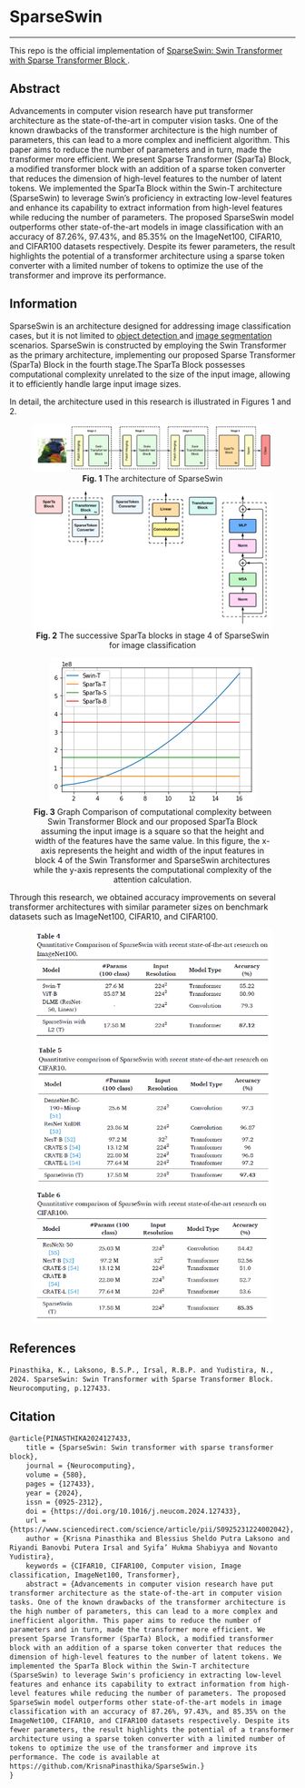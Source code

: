 # SparseSwin

---

This repo is the official implementation of <a href="https://doi.org/10.1016/j.neucom.2024.127433">SparseSwin: Swin Transformer with Sparse Transformer Block </a>. <br>

## Abstract

Advancements in computer vision research have put transformer architecture as the state-of-the-art in computer
vision tasks. One of the known drawbacks of the transformer architecture is the high number of parameters, this
can lead to a more complex and inefficient algorithm. This paper aims to reduce the number of parameters and in
turn, made the transformer more efficient. We present Sparse Transformer (SparTa) Block, a modified transformer
block with an addition of a sparse token converter that reduces the dimension of high-level features to the
number of latent tokens. We implemented the SparTa Block within the Swin-T architecture (SparseSwin) to
leverage Swin’s proficiency in extracting low-level features and enhance its capability to extract information
from high-level features while reducing the number of parameters. The proposed SparseSwin model outperforms
other state-of-the-art models in image classification with an accuracy of 87.26%, 97.43%, and 85.35% on the
ImageNet100, CIFAR10, and CIFAR100 datasets respectively. Despite its fewer parameters, the result highlights
the potential of a transformer architecture using a sparse token converter with a limited number of tokens to
optimize the use of the transformer and improve its performance.

## Information

<The>SparseSwin is an architecture designed for addressing image classification cases, but it is not limited to <a href="SparseSwinDet/"> object detection </a> and <a href="SparseSwinDense/"> image segmentation</a> scenarios. SparseSwin is constructed by employing the Swin Transformer as the primary architecture, implementing our proposed Sparse Transformer (SparTa) Block in the fourth stage.The SparTa Block possesses computational complexity unrelated to the size of the input image, allowing it to efficiently handle large input image sizes.</p>

<p>In detail, the architecture used in this research is illustrated in Figures 1 and 2.</p>
<figure>
    <center>
        <img src="./Sources/fig1 sparseswin.png">
        <figcaption><b>Fig. 1</b> The architecture of SparseSwin</figcaption>
    </center>
</figure>

<figure>
    <center>
        <img src="./Sources/fig2 sparta block.png">
        <figcaption><b>Fig. 2</b> The successive SparTa blocks in stage 4 of SparseSwin for image classification</figcaption>
    </center>
</figure>

<figure>
    <center>
        <img src="./Sources/fig3 complexity calculation.png">
        <figcaption><b>Fig. 3</b> Graph Comparison of computational complexity between Swin Transformer Block and our proposed SparTa Block assuming the input image is a square so that the height and width of the features have the same value. In this figure, the x-axis represents the height and width of the input features in block 4 of the Swin Transformer and SparseSwin architectures while the y-axis represents the computational complexity of the attention calculation.</figcaption>
    </center>
</figure>

<p>Through this research, we obtained accuracy improvements on several transformer architectures with similar parameter sizes on benchmark datasets such as ImageNet100, CIFAR10, and CIFAR100. </p>

<figure>
    <img src="./Sources/table4.png">
    <img src="./Sources/table5.png">
    <img src="./Sources/table6.png">
</figure>

## References

    Pinasthika, K., Laksono, B.S.P., Irsal, R.B.P. and Yudistira, N., 2024. SparseSwin: Swin Transformer with Sparse Transformer Block. Neurocomputing, p.127433.

## Citation

    @article{PINASTHIKA2024127433,
        title = {SparseSwin: Swin transformer with sparse transformer block},
        journal = {Neurocomputing},
        volume = {580},
        pages = {127433},
        year = {2024},
        issn = {0925-2312},
        doi = {https://doi.org/10.1016/j.neucom.2024.127433},
        url = {https://www.sciencedirect.com/science/article/pii/S0925231224002042},
        author = {Krisna Pinasthika and Blessius Sheldo Putra Laksono and Riyandi Banovbi Putera Irsal and Syifa’ Hukma Shabiyya and Novanto Yudistira},
        keywords = {CIFAR10, CIFAR100, Computer vision, Image classification, ImageNet100, Transformer},
        abstract = {Advancements in computer vision research have put transformer architecture as the state-of-the-art in computer vision tasks. One of the known drawbacks of the transformer architecture is the high number of parameters, this can lead to a more complex and inefficient algorithm. This paper aims to reduce the number of parameters and in turn, made the transformer more efficient. We present Sparse Transformer (SparTa) Block, a modified transformer block with an addition of a sparse token converter that reduces the dimension of high-level features to the number of latent tokens. We implemented the SparTa Block within the Swin-T architecture (SparseSwin) to leverage Swin's proficiency in extracting low-level features and enhance its capability to extract information from high-level features while reducing the number of parameters. The proposed SparseSwin model outperforms other state-of-the-art models in image classification with an accuracy of 87.26%, 97.43%, and 85.35% on the ImageNet100, CIFAR10, and CIFAR100 datasets respectively. Despite its fewer parameters, the result highlights the potential of a transformer architecture using a sparse token converter with a limited number of tokens to optimize the use of the transformer and improve its performance. The code is available at https://github.com/KrisnaPinasthika/SparseSwin.}
    }
